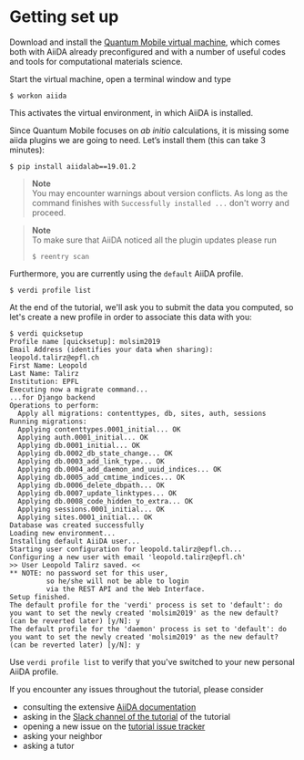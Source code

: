 Getting set up
===============

Download and install the [Quantum Mobile virtual machine](https://github.com/marvel-nccr/quantum-mobile/releases/tag/18.06.0),
which comes both with AiiDA already preconfigured and with a number of useful
codes and tools for computational materials science.

Start the virtual machine, open a terminal window and
type

```console
$ workon aiida
```

This activates the virtual environment, in which AiiDA is installed.

Since Quantum Mobile focuses on *ab initio* calculations, it is missing
some aiida plugins we are going to need. Let’s install them (this can
take 3 minutes):

```console
$ pip install aiidalab==19.01.2
```
> **Note**  
> You may encounter warnings about version conflicts.
> As long as the command finishes with `Successfully installed ...` don't worry and proceed.

> **Note**  
> To make sure that AiiDA noticed all the plugin updates please run
> ```console
> $ reentry scan
> ```

Furthermore, you are currently using the `default` AiiDA profile.

```console
$ verdi profile list
```

At the end of the tutorial, we'll ask you to submit the data you computed, 
so let's create a new profile in order to associate this data with you:

```console
$ verdi quicksetup
Profile name [quicksetup]: molsim2019
Email Address (identifies your data when sharing): leopold.talirz@epfl.ch
First Name: Leopold
Last Name: Talirz
Institution: EPFL
Executing now a migrate command...
...for Django backend
Operations to perform:
  Apply all migrations: contenttypes, db, sites, auth, sessions
Running migrations:
  Applying contenttypes.0001_initial... OK
  Applying auth.0001_initial... OK
  Applying db.0001_initial... OK
  Applying db.0002_db_state_change... OK
  Applying db.0003_add_link_type... OK
  Applying db.0004_add_daemon_and_uuid_indices... OK
  Applying db.0005_add_cmtime_indices... OK
  Applying db.0006_delete_dbpath... OK
  Applying db.0007_update_linktypes... OK
  Applying db.0008_code_hidden_to_extra... OK
  Applying sessions.0001_initial... OK
  Applying sites.0001_initial... OK
Database was created successfully
Loading new environment...
Installing default AiiDA user...
Starting user configuration for leopold.talirz@epfl.ch...
Configuring a new user with email 'leopold.talirz@epfl.ch'
>> User Leopold Talirz saved. <<
** NOTE: no password set for this user, 
         so he/she will not be able to login
         via the REST API and the Web Interface.
Setup finished.
The default profile for the 'verdi' process is set to 'default': do you want to set the newly created 'molsim2019' as the new default? (can be reverted later) [y/N]: y
The default profile for the 'daemon' process is set to 'default': do you want to set the newly created 'molsim2019' as the new default? (can be reverted later) [y/N]: y
```

Use `verdi profile list` to verify that you've switched to your new personal AiiDA profile.

If you encounter any issues throughout the tutorial, please consider

 * consulting the extensive [AiiDA documentation](https://aiida-core.readthedocs.io/en/stable/)
 * asking in the [Slack channel of the tutorial](http://bit.ly/molsim2019-slack) of the tutorial
 * opening a new issue on the [tutorial issue tracker](https://github.com/aiidateam/aiida-tutorials/issues)
 * asking your neighbor 
 * asking a tutor

